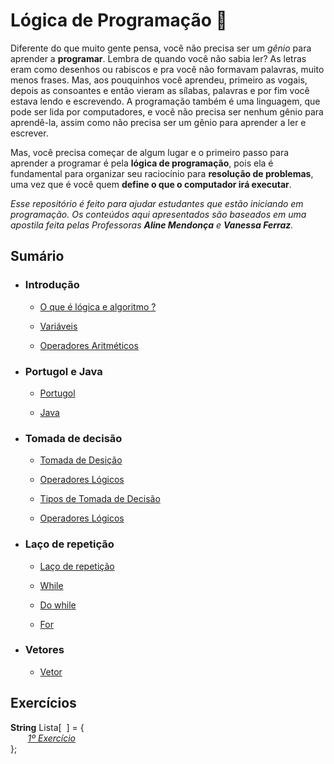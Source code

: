 # Lógica de Programação 🧠

Diferente do que muito gente pensa, você não precisa ser um _gênio_ para aprender a __programar__. Lembra de quando você não sabia ler? As letras eram como desenhos ou rabiscos e pra você não formavam palavras, muito menos frases. Mas, aos pouquinhos você aprendeu, primeiro as vogais, depois as consoantes e então vieram as sílabas, palavras e por fim você estava lendo e escrevendo. A programação também é uma linguagem, que pode ser lida por computadores, e você não precisa ser nenhum gênio para aprendê-la, assim como não precisa ser um gênio para aprender a ler e escrever.   

Mas, você precisa começar de algum lugar e o primeiro passo para aprender a programar é pela __lógica de programação__, pois ela é fundamental para organizar seu raciocínio para __resolução de problemas__, uma vez que é você quem __define o que o computador irá executar__.  

*Esse repositório é feito para ajudar estudantes que estão _iniciando em programação_. Os conteúdos aqui apresentados são baseados em uma apostila feita pelas Professoras __Aline Mendonça__ e __Vanessa Ferraz__.*

## Sumário

* ### Introdução
    * [O que é lógica e algoritmo ?](aulas/1-introdução/1-Introdução.md)
    
    * [Variáveis](aulas/1-introdução/2-Variáveis.md)

    * [Operadores Aritméticos](aulas/1-introdução/3-Operadores_Aritméticos.md)

* ### Portugol e Java
    * [Portugol](aulas/2-Portugol_Java/1-Portugol.md)

    * [Java](aulas/2-Portugol_Java/2-Java.md)

* ### Tomada de decisão
    * [Tomada de Desição](aulas/3-Tomada_Decisão/1-tomada_desição.md)
    
    * [Operadores Lógicos](aulas/3-Tomada_Decisão/2-operadores-lógicos.md)
    
    * [Tipos de Tomada de Decisão](aulas/3-Tomada_Decisão/3-tipos_tomada_decisão.md)
    
    * [Operadores Lógicos](aulas/3-Tomada_Decisão/4-Operadores-lógicos.md)

* ### Laço de repetição
    * [Laço de repetição](aulas/4-Laço_Repetição/1-laço_repetição.md#laços-de-repetição)

    * [While](/aulas/4-Laço_Repetição/1-laço_repetição.md#laço-de-repetição-com-teste-no-início-while)

    * [Do while](aulas/4-Laço_Repetição/1-laço_repetição.md#laço-de-repetição-com-teste-no-fim-do)
    
    * [For](aulas/4-Laço_Repetição/1-laço_repetição.md#laço-de-repetição-com-teste-no-fim-for)

* ### Vetores
    * [Vetor](aulas/5-Vetores/1-vetores.md)

## Exercícios 

__String__ Lista[&nbsp; ] = {  
&nbsp;&nbsp;&nbsp;&nbsp;&nbsp;&nbsp;&nbsp;_[1º Exercício](exercicios/Lista[0].md)_  
};
